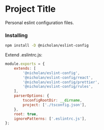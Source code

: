 # Project Title

Personal eslint configuration files.

### Installing

```bash
npm install -D @nicholan/eslint-config
```

Extend .eslintrc.js:

```javascript
module.exports = {
	extends: [
		'@nicholan/eslint-config',
		'@nicholan/eslint-config/react',
		'@nicholan/eslint-config/prettier',
		'@nicholan/eslint-config/rules',
	],
	parserOptions: {
		tsconfigRootDir: __dirname,
		project: ['./tsconfig.json'],
	},
	root: true,
	ignorePatterns: ['.eslintrc.js'],
};
```
